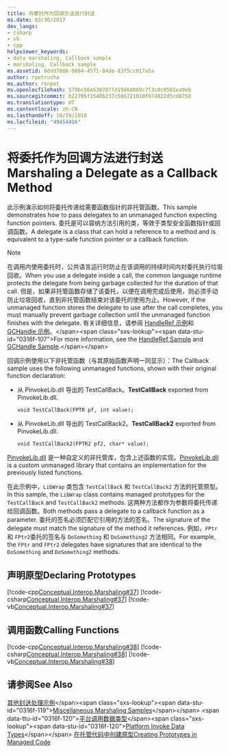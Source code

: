 ```yaml
---
title: 将委托作为回调方法进行封送
ms.date: 03/30/2017
dev_langs:
- csharp
- vb
- cpp
helpviewer_keywords:
- data marshaling, Callback sample
- marshaling, Callback sample
ms.assetid: 6ddd7866-9804-4571-84de-83f5cc017a5a
author: rpetrusha
ms.author: ronpet
ms.openlocfilehash: 579bc56a538707fd19d6d089c7f3c0c0561ea9eb
ms.sourcegitcommit: b22705f1540b237c566721018f974822d5cd8758
ms.translationtype: HT
ms.contentlocale: zh-CN
ms.lasthandoff: 10/19/2018
ms.locfileid: "49454416"
---
```

# <a name="marshaling-a-delegate-as-a-callback-method"></a><span data-ttu-id="0316f-102">将委托作为回调方法进行封送</span><span class="sxs-lookup"><span data-stu-id="0316f-102">Marshaling a Delegate as a Callback Method</span></span>
<span data-ttu-id="0316f-103">此示例演示如何将委托传递给需要函数指针的非托管函数。</span><span class="sxs-lookup"><span data-stu-id="0316f-103">This sample demonstrates how to pass delegates to an unmanaged function expecting function pointers.</span></span> <span data-ttu-id="0316f-104">委托是可以容纳方法引用的类，等效于类型安全函数指针或回调函数。</span><span class="sxs-lookup"><span data-stu-id="0316f-104">A delegate is a class that can hold a reference to a method and is equivalent to a type-safe function pointer or a callback function.</span></span>  
  
> [!NOTE]
>  <span data-ttu-id="0316f-105">在调用内使用委托时，公共语言运行时防止在该调用的持续时间内对委托执行垃圾回收。</span><span class="sxs-lookup"><span data-stu-id="0316f-105">When you use a delegate inside a call, the common language runtime protects the delegate from being garbage collected for the duration of that call.</span></span> <span data-ttu-id="0316f-106">但是，如果非托管函数存储了该委托，以便在调用完成后使用，则必须手动防止垃圾回收，直到非托管函数结束对该委托的使用为止。</span><span class="sxs-lookup"><span data-stu-id="0316f-106">However, if the unmanaged function stores the delegate to use after the call completes, you must manually prevent garbage collection until the unmanaged function finishes with the delegate.</span></span> <span data-ttu-id="0316f-107">有关详细信息，请参阅 [HandleRef 示例](https://msdn.microsoft.com/library/ab23b04e-1d53-4ec7-b27a-e892d9298959(v=vs.100))和 [GCHandle 示例](https://msdn.microsoft.com/library/6acce798-0385-4ded-a790-77da842c113f(v=vs.100))。</span><span class="sxs-lookup"><span data-stu-id="0316f-107">For more information, see the [HandleRef Sample](https://msdn.microsoft.com/library/ab23b04e-1d53-4ec7-b27a-e892d9298959(v=vs.100)) and [GCHandle Sample](https://msdn.microsoft.com/library/6acce798-0385-4ded-a790-77da842c113f(v=vs.100)).</span></span>  
  
 <span data-ttu-id="0316f-108">回调示例使用以下非托管函数（与其原始函数声明一同显示）：</span><span class="sxs-lookup"><span data-stu-id="0316f-108">The Callback sample uses the following unmanaged functions, shown with their original function declaration:</span></span>  
  
-   <span data-ttu-id="0316f-109">从 PinvokeLib.dll 导出的 TestCallBack。</span><span class="sxs-lookup"><span data-stu-id="0316f-109">**TestCallBack** exported from PinvokeLib.dll.</span></span>  
  
    ```  
    void TestCallBack(FPTR pf, int value);  
    ```  
  
-   <span data-ttu-id="0316f-110">从 PinvokeLib.dll 导出的 TestCallBack2。</span><span class="sxs-lookup"><span data-stu-id="0316f-110">**TestCallBack2** exported from PinvokeLib.dll.</span></span>  
  
    ```  
    void TestCallBack2(FPTR2 pf2, char* value);  
    ```  
  
 <span data-ttu-id="0316f-111">[PinvokeLib.dll](https://docs.microsoft.com/previous-versions/dotnet/netframework-4.0/as6wyhwt(v=vs.100)) 是一种自定义的非托管库，包含上述函数的实现。</span><span class="sxs-lookup"><span data-stu-id="0316f-111">[PinvokeLib.dll](https://docs.microsoft.com/previous-versions/dotnet/netframework-4.0/as6wyhwt(v=vs.100)) is a custom unmanaged library that contains an implementation for the previously listed functions.</span></span>  
  
 <span data-ttu-id="0316f-112">在此示例中，`LibWrap` 类包含 `TestCallBack` 和 `TestCallBack2` 方法的托管原型。</span><span class="sxs-lookup"><span data-stu-id="0316f-112">In this sample, the `LibWrap` class contains managed prototypes for the `TestCallBack` and `TestCallBack2` methods.</span></span> <span data-ttu-id="0316f-113">这两种方法都作为参数将委托传递给回调函数。</span><span class="sxs-lookup"><span data-stu-id="0316f-113">Both methods pass a delegate to a callback function as a parameter.</span></span> <span data-ttu-id="0316f-114">委托的签名必须匹配它引用的方法的签名。</span><span class="sxs-lookup"><span data-stu-id="0316f-114">The signature of the delegate must match the signature of the method it references.</span></span> <span data-ttu-id="0316f-115">例如，`FPtr` 和 `FPtr2`委托的签名与 `DoSomething` 和 `DoSomething2` 方法相同。</span><span class="sxs-lookup"><span data-stu-id="0316f-115">For example, the `FPtr` and `FPtr2` delegates have signatures that are identical to the `DoSomething` and `DoSomething2` methods.</span></span>  
  
## <a name="declaring-prototypes"></a><span data-ttu-id="0316f-116">声明原型</span><span class="sxs-lookup"><span data-stu-id="0316f-116">Declaring Prototypes</span></span>  
 [!code-cpp[Conceptual.Interop.Marshaling#37](../../../samples/snippets/cpp/VS_Snippets_CLR/conceptual.interop.marshaling/cpp/callback.cpp#37)]
 [!code-csharp[Conceptual.Interop.Marshaling#37](../../../samples/snippets/csharp/VS_Snippets_CLR/conceptual.interop.marshaling/cs/callback.cs#37)]
 [!code-vb[Conceptual.Interop.Marshaling#37](../../../samples/snippets/visualbasic/VS_Snippets_CLR/conceptual.interop.marshaling/vb/callback.vb#37)]  
  
## <a name="calling-functions"></a><span data-ttu-id="0316f-117">调用函数</span><span class="sxs-lookup"><span data-stu-id="0316f-117">Calling Functions</span></span>  
 [!code-cpp[Conceptual.Interop.Marshaling#38](../../../samples/snippets/cpp/VS_Snippets_CLR/conceptual.interop.marshaling/cpp/callback.cpp#38)]
 [!code-csharp[Conceptual.Interop.Marshaling#38](../../../samples/snippets/csharp/VS_Snippets_CLR/conceptual.interop.marshaling/cs/callback.cs#38)]
 [!code-vb[Conceptual.Interop.Marshaling#38](../../../samples/snippets/visualbasic/VS_Snippets_CLR/conceptual.interop.marshaling/vb/callback.vb#38)]  
  
## <a name="see-also"></a><span data-ttu-id="0316f-118">请参阅</span><span class="sxs-lookup"><span data-stu-id="0316f-118">See Also</span></span>  
 <span data-ttu-id="0316f-119">[其他封送处理示例](https://msdn.microsoft.com/library/a915c948-54e9-4d0f-a525-95a77fd8ed70(v=vs.100))</span><span class="sxs-lookup"><span data-stu-id="0316f-119">[Miscellaneous Marshaling Samples](https://msdn.microsoft.com/library/a915c948-54e9-4d0f-a525-95a77fd8ed70(v=vs.100))</span></span>  
 <span data-ttu-id="0316f-120">[平台调用数据类型](https://msdn.microsoft.com/library/16014d9f-d6bd-481e-83f0-df11377c550f(v=vs.100))</span><span class="sxs-lookup"><span data-stu-id="0316f-120">[Platform Invoke Data Types](https://msdn.microsoft.com/library/16014d9f-d6bd-481e-83f0-df11377c550f(v=vs.100))</span></span>  
 [<span data-ttu-id="0316f-121">在托管代码中创建原型</span><span class="sxs-lookup"><span data-stu-id="0316f-121">Creating Prototypes in Managed Code</span></span>](creating-prototypes-in-managed-code.md)
